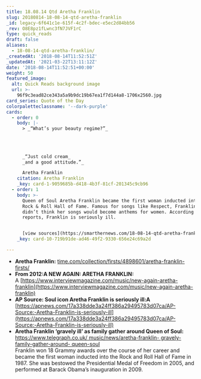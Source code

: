 ```yaml
---
title: 18.08.14 Qtd Aretha Franklin
slug: 20180814-18-08-14-qtd-aretha-franklin
_id: legacy-6f641c1e-615f-4c2f-bdec-e5ec2d84bb56
_rev: O8E8pz1fLwnc3fN7JVF1rC
type: quick_reads
draft: false
aliases:
  - 18-08-14-qtd-aretha-franklin/
_createdAt: '2018-08-14T11:52:51Z'
_updatedAt: '2021-03-22T13:11:12Z'
date: '2018-08-14T11:52:51+00:00'
weight: 50
featured_image:
  alt: Quick Reads background image
  url: >-
    96f9c3ead82ce343a5a9b9dc19b67ea1f7d144a8-1706x2560.jpg
card_series: Quote of the Day
colorpaletteclassname: '--dark-purple'
cards:
  - order: 0
    body: |-
      > _“What’s your beauty regime?”_  
        
        
        
        
      _“Just cold cream_  
      _and a good attitude.”_

      Aretha Franklin
    citation: Aretha Franklin
    _key: card-1-9059685b-d418-4b3f-81cf-201345c9cb96
  - order: 1
    body: >-
      Queen of Soul Aretha Franklin became the first woman inducted into the
      Rock & Roll Hall of Fame. Famous for songs like Respect, Franklin said she
      didn’t think her songs would become anthems for women. According to
      reports, Franklin is seriously ill.


      [view sources](https://smarthernews.com/18-08-14-qtd-aretha-franklin/)
    _key: card-10-719b91de-ad46-49f2-9330-656e24c69a2d

---
```

* **Aretha Franklin:** [time.com/collection/firsts/4898601/aretha-franklin-firsts/](http://time.com/collection/firsts/4898601/aretha-franklin-firsts/)
* **From 2012:A NEW AGAIN: ARETHA FRANKLIN:**  
A [https://www.interviewmagazine.com/music/new-again-aretha-franklin](https://www.interviewmagazine.com/music/new-again-aretha-franklin)
* **AP Source: Soul icon Aretha Franklin is seriously ill:A**  
[https://apnews.com/17a338dde3a24ff386a29495783d07ca/AP-Source:-Aretha-Franklin-is-seriously-ill](https://apnews.com/17a338dde3a24ff386a29495783d07ca/AP-Source:-Aretha-Franklin-is-seriously-ill)
* **Aretha Franklin ‘gravely ill’ as family gather around Queen of Soul:**  
[https://www.telegraph.co.uk/ music/news/aretha-franklin- gravely-family-gather-around- queen-soul](https://www.telegraph.co.uk/)  
Franklin won 18 Grammy awards over the course of her career and became the first woman inducted into the Rock and Roll Hall of Fame in 1987. She was bestowed the Presidential Medal of Freedom in 2005, and performed at Barack Obama’s inauguration in 2009.